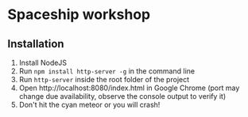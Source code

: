 # Spaceship workshop

## Installation

1. Install NodeJS
2. Run ```npm install http-server -g``` in the command line
3. Run ```http-server``` inside the root folder of the project
4. Open http://localhost:8080/index.html in Google Chrome (port may change due availability, observe the console output to verify it)
5. Don't hit the cyan meteor or you will crash!
